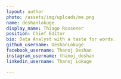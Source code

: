 ```yaml
---
layout: author
photo: /assets/img/uploads/me.png
name: deshanlokuge
display_name: Thiago Rossener
position: Chief Editor
bio: Data Analyst with a taste for words.
github_username: DeshanLokuge
facebook_username: Thanoj Deshan
instagram_username: thanoj_deshan
linkedin_username: Thanoj Lokuge

---
```


